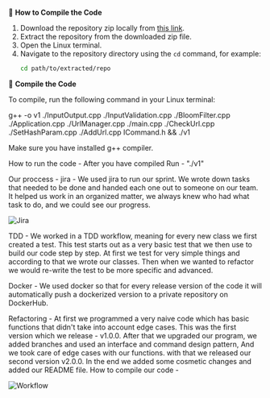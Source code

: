 🚀 **How to Compile the Code**

1. Download the repository zip locally from [this link](https://github.com/shaharrazlan/Foobar-Network.git).
2. Extract the repository from the downloaded zip file.
3. Open the Linux terminal.
4. Navigate to the repository directory using the `cd` command, for example:
   ```bash
   cd path/to/extracted/repo

🚀 **Compile the Code**

To compile, run the following command in your Linux terminal:

g++ -o v1 ./InputOutput.cpp ./InputValidation.cpp ./BloomFilter.cpp ./Application.cpp ./UrlManager.cpp ./main.cpp ./CheckUrl.cpp ./SetHashParam.cpp ./AddUrl.cpp ICommand.h && ./v1


Make sure you have installed g++ compiler.

How to run the code - After you have compiled Run - "./v1"

Our proccess -
jira - We used jira to run our sprint. We wrote down tasks that needed to be done and handed each one out to someone on our team. It helped us work in an organized matter, we always knew who had what task to do, and we could see our progress.

![Jira](proof/jira.png)

TDD - We worked in a TDD workflow, meaning for every new class we first created a test. This test starts out as a very basic test that we then use to build our code step by step. At first we test for very simple things and according to that we wrote our classes. Then when we wanted to refactor we would re-write the test to be more specific and advanced.

Docker - We used docker so that for every release version of the code it will automatically push a dockerized version to a private repository on DockerHub.

Refactoring - At first we programmed a very naive code which has basic functions that didn't take into account edge cases. This was the first version which we release - v1.0.0.
After that we upgraded our program, we added branches and used an interface and command design pattern, And we took care of edge cases with our functions. with that we released our second version v2.0.0.
In the end we added some cosmetic changes and added our README file.
How to compile our code -

![Workflow](proof/workflow.png)





